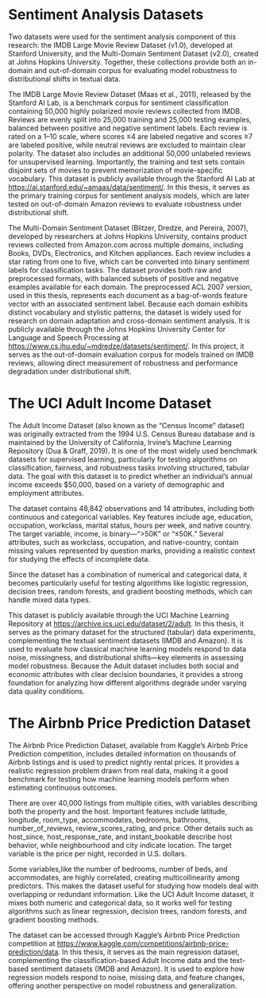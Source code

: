 # Sentiment Analysis Datasets

Two datasets were used for the sentiment analysis component of this research: the IMDB Large Movie Review Dataset (v1.0), developed at Stanford University, and the Multi-Domain Sentiment Dataset (v2.0), created at Johns Hopkins University. Together, these collections provide both an in-domain and out-of-domain corpus for evaluating model robustness to distributional shifts in textual data.

The IMDB Large Movie Review Dataset (Maas et al., 2011), released by the Stanford AI Lab, is a benchmark corpus for sentiment classification containing 50,000 highly polarized movie reviews collected from IMDB. Reviews are evenly split into 25,000 training and 25,000 testing examples, balanced between positive and negative sentiment labels. Each review is rated on a 1–10 scale, where scores ≤4 are labeled negative and scores ≥7 are labeled positive, while neutral reviews are excluded to maintain clear polarity. The dataset also includes an additional 50,000 unlabeled reviews for unsupervised learning. Importantly, the training and test sets contain disjoint sets of movies to prevent memorization of movie-specific vocabulary. This dataset is publicly available through the Stanford AI Lab at https://ai.stanford.edu/~amaas/data/sentiment/. In this thesis, it serves as the primary training corpus for sentiment analysis models, which are later tested on out-of-domain Amazon reviews to evaluate robustness under distributional shift.

The Multi-Domain Sentiment Dataset (Blitzer, Dredze, and Pereira, 2007), developed by researchers at Johns Hopkins University, contains product reviews collected from Amazon.com across multiple domains, including Books, DVDs, Electronics, and Kitchen appliances. Each review includes a star rating from one to five, which can be converted into binary sentiment labels for classification tasks. The dataset provides both raw and preprocessed formats, with balanced subsets of positive and negative examples available for each domain. The preprocessed ACL 2007 version, used in this thesis, represents each document as a bag-of-words feature vector with an associated sentiment label. Because each domain exhibits distinct vocabulary and stylistic patterns, the dataset is widely used for research on domain adaptation and cross-domain sentiment analysis. It is publicly available through the Johns Hopkins University Center for Language and Speech Processing at https://www.cs.jhu.edu/~mdredze/datasets/sentiment/. In this project, it serves as the out-of-domain evaluation corpus for models trained on IMDB reviews, allowing direct measurement of robustness and performance degradation under distributional shift.

# The UCI Adult Income Dataset

The Adult Income Dataset (also known as the “Census Income” dataset) was originally extracted from the 1994 U.S. Census Bureau database and is maintained by the University of California, Irvine’s Machine Learning Repository (Dua & Graff, 2019). It is one of the most widely used benchmark datasets for supervised learning, particularly for testing algorithms on classification, fairness, and robustness tasks involving structured, tabular data. The goal with this dataset is to predict whether an individual’s annual income exceeds $50,000, based on a variety of demographic and employment attributes.

The dataset contains 48,842 observations and 14 attributes, including both continuous and categorical variables. Key features include age, education, occupation, workclass, marital status, hours per week, and native country. The target variable, income, is binary—“>50K” or “≤50K.” Several attributes, such as workclass, occupation, and native-country, contain missing values represented by question marks, providing a realistic context for studying the effects of incomplete data.

Since the dataset has a combination of numerical and categorical data, it becomes particularly useful for testing algorithms like logistic regression, decision trees, random forests, and gradient boosting methods, which can handle mixed data types.

This dataset is publicly available through the UCI Machine Learning Repository at https://archive.ics.uci.edu/dataset/2/adult. In this thesis, it serves as the primary dataset for the structured (tabular) data experiments, complementing the textual sentiment datasets (IMDB and Amazon). It is used to evaluate how classical machine learning models respond to data noise, missingness, and distributional shifts—key elements in assessing model robustness. Because the Adult dataset includes both social and economic attributes with clear decision boundaries, it provides a strong foundation for analyzing how different algorithms degrade under varying data quality conditions.


# The Airbnb Price Prediction Dataset

The Airbnb Price Prediction Dataset, available from Kaggle’s Airbnb Price Prediction competition, includes detailed information on thousands of Airbnb listings and is used to predict nightly rental prices. It provides a realistic regression problem drawn from real data, making it a good benchmark for testing how machine learning models perform when estimating continuous outcomes.

There are over 40,000 listings from multiple cities, with variables describing both the property and the host. Important features include latitude, longitude, room_type, accommodates, bedrooms, bathrooms, number_of_reviews, review_scores_rating, and price. Other details such as host_since, host_response_rate, and instant_bookable describe host behavior, while neighbourhood and city indicate location. The target variable is the price per night, recorded in U.S. dollars.

Some variables,like the number of bedrooms, number of beds, and accommodates, are highly correlated, creating multicollinearity among predictors. This makes the dataset useful for studying how models deal with overlapping or redundant information. Like the UCI Adult Income dataset, it mixes both numeric and categorical data, so it works well for testing algorithms such as linear regression, decision trees, random forests, and gradient boosting methods.

The dataset can be accessed through Kaggle’s Airbnb Price Prediction competition at https://www.kaggle.com/competitions/airbnb-price-prediction/data. In this thesis, it serves as the main regression dataset, complementing the classification-based Adult Income data and the text-based sentiment datasets (IMDB and Amazon). It is used to explore how regression models respond to noise, missing data, and feature changes, offering another perspective on model robustness and generalization.
